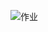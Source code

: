 ![作业](https://gitee.com/pengqiang666/jekyll-resume/raw/master/img/%E5%89%8D%E7%AB%AF%E7%AC%AC%E4%BA%8C%E5%A4%A7%E9%A2%98%E7%AC%AC%E4%BA%94%E5%B0%8F%E9%A2%98.png)
